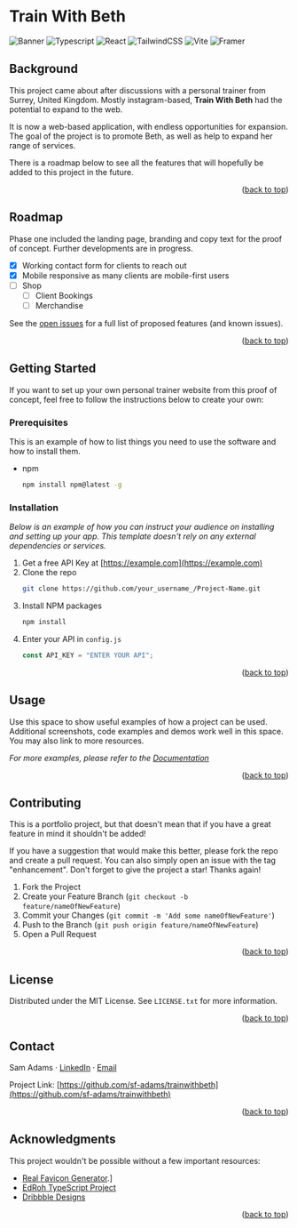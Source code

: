 <a name="readme-top"></a>

# Train With Beth

![Banner](https://github.com/sf-adams/trainwithbeth/assets/35069870/032f5474-944e-4f66-9e22-e6b9f74f0420)
![Typescript](https://img.shields.io/badge/TypeScript-007ACC?style=for-the-badge&logo=typescript&logoColor=white)
![React](https://img.shields.io/badge/react-%2320232a.svg?style=for-the-badge&logo=react&logoColor=%2361DAFB)
![TailwindCSS](https://img.shields.io/badge/tailwindcss-%2338B2AC.svg?style=for-the-badge&logo=tailwind-css&logoColor=white)
![Vite](https://img.shields.io/badge/vite-%23646CFF.svg?style=for-the-badge&logo=vite&logoColor=white)
![Framer](https://img.shields.io/badge/Framer-black?style=for-the-badge&logo=framer&logoColor=blue)

<!-- PROJECT LOGO -->
<!-- <br />
<div align="center">

  <p align="center">
    The only trainer you'll ever need.
    <br />
    <br />
    <a href="https://trainwithbeth.sf-adams.com/">View Demo</a>
    ·
    <a href="https://github.com/sf-adams/trainwithbeth/issues">Report Bug</a>
    ·
    <a href="https://github.com/sf-adams/trainwithbeth/issues">Request Feature</a>
  </p>
</div> -->

<!-- ABOUT THE PROJECT -->

## Background

This project came about after discussions with a personal trainer from Surrey, United Kingdom. Mostly instagram-based, **Train With Beth** had the potential to expand to the web.

It is now a web-based application, with endless opportunities for expansion. The goal of the project is to promote Beth, as well as help to expand her range of services.

There is a roadmap below to see all the features that will hopefully be added to this project in the future.

<p align="right">(<a href="#readme-top">back to top</a>)</p>

<!-- ROADMAP -->

## Roadmap

Phase one included the landing page, branding and copy text for the proof of concept. Further developments are in progress.

- [x] Working contact form for clients to reach out
- [x] Mobile responsive as many clients are mobile-first users
- [ ] Shop
  - [ ] Client Bookings
  - [ ] Merchandise

See the [open issues](https://github.com/othneildrew/Best-README-Template/issues) for a full list of proposed features (and known issues).

<p align="right">(<a href="#readme-top">back to top</a>)</p>

<!-- GETTING STARTED -->

## Getting Started

If you want to set up your own personal trainer website from this proof of concept, feel free to follow the instructions below to create your own:

### Prerequisites

This is an example of how to list things you need to use the software and how to install them.

- npm
  ```sh
  npm install npm@latest -g
  ```

### Installation

_Below is an example of how you can instruct your audience on installing and setting up your app. This template doesn't rely on any external dependencies or services._

1. Get a free API Key at [https://example.com](https://example.com)
2. Clone the repo
   ```sh
   git clone https://github.com/your_username_/Project-Name.git
   ```
3. Install NPM packages
   ```sh
   npm install
   ```
4. Enter your API in `config.js`
   ```js
   const API_KEY = "ENTER YOUR API";
   ```

<p align="right">(<a href="#readme-top">back to top</a>)</p>

<!-- USAGE EXAMPLES -->

## Usage

Use this space to show useful examples of how a project can be used. Additional screenshots, code examples and demos work well in this space. You may also link to more resources.

_For more examples, please refer to the [Documentation](https://example.com)_

<p align="right">(<a href="#readme-top">back to top</a>)</p>

<!-- CONTRIBUTING -->

## Contributing

This is a portfolio project, but that doesn't mean that if you have a great feature in mind it shouldn't be added!

If you have a suggestion that would make this better, please fork the repo and create a pull request. You can also simply open an issue with the tag "enhancement".
Don't forget to give the project a star! Thanks again!

1. Fork the Project
2. Create your Feature Branch (`git checkout -b feature/nameOfNewFeature`)
3. Commit your Changes (`git commit -m 'Add some nameOfNewFeature'`)
4. Push to the Branch (`git push origin feature/nameOfNewFeature`)
5. Open a Pull Request

<p align="right">(<a href="#readme-top">back to top</a>)</p>

<!-- LICENSE -->

## License

Distributed under the MIT License. See `LICENSE.txt` for more information.

<p align="right">(<a href="#readme-top">back to top</a>)</p>

<!-- CONTACT -->

## Contact

Sam Adams · [LinkedIn](https://www.linkedin.com/in/sf-adams/) · [Email](mailto:contact@sf-adams.com)

Project Link: [https://github.com/sf-adams/trainwithbeth](https://github.com/sf-adams/trainwithbeth)

<p align="right">(<a href="#readme-top">back to top</a>)</p>

<!-- ACKNOWLEDGMENTS -->

## Acknowledgments

This project wouldn't be possible without a few important resources:

- [Real Favicon Generator](https://realfavicongenerator.net/).]
- [EdRoh TypeScript Project](https://youtu.be/I2NNxr3WPDo)
- [Dribbble Designs](https://youtu.be/I2NNxr3WPDo)

<p align="right">(<a href="#readme-top">back to top</a>)</p>

<!-- MARKDOWN LINKS & IMAGES -->
<!-- https://www.markdownguide.org/basic-syntax/#reference-style-links -->

[contributors-shield]: https://img.shields.io/github/contributors/othneildrew/Best-README-Template.svg?style=for-the-badge
[contributors-url]: https://github.com/othneildrew/Best-README-Template/graphs/contributors
[forks-shield]: https://img.shields.io/github/forks/othneildrew/Best-README-Template.svg?style=for-the-badge
[forks-url]: https://github.com/othneildrew/Best-README-Template/network/members
[stars-shield]: https://img.shields.io/github/stars/othneildrew/Best-README-Template.svg?style=for-the-badge
[stars-url]: https://github.com/othneildrew/Best-README-Template/stargazers
[issues-shield]: https://img.shields.io/github/issues/othneildrew/Best-README-Template.svg?style=for-the-badge
[issues-url]: https://github.com/othneildrew/Best-README-Template/issues
[license-shield]: https://img.shields.io/github/license/othneildrew/Best-README-Template.svg?style=for-the-badge
[license-url]: https://github.com/othneildrew/Best-README-Template/blob/master/LICENSE.txt
[linkedin-shield]: https://img.shields.io/badge/-LinkedIn-black.svg?style=for-the-badge&logo=linkedin&colorB=555
[linkedin-url]: https://linkedin.com/in/othneildrew
[product-screenshot]: images/screenshot.png
[next.js]: https://img.shields.io/badge/next.js-000000?style=for-the-badge&logo=nextdotjs&logoColor=white
[next-url]: https://nextjs.org/
[react.js]: https://img.shields.io/badge/React-20232A?style=for-the-badge&logo=react&logoColor=61DAFB
[react-url]: https://reactjs.org/
